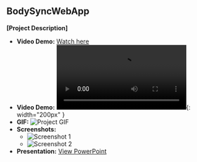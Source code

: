 ## BodySyncWebApp

**[Project Description]**

- **Video Demo:** [Watch here](https://github.com/ba-00001/DEMOS-PROJECTS/blob/main/resources/BodySyncWebApp-FILES/BodySyncWebApp%20DEMO.mp4)
- **Video Demo:** ![Watch here](https://github.com/ba-00001/DEMOS-PROJECTS/blob/main/resources/BodySyncWebApp-FILES/BodySyncWebApp%20DEMO.mp4){: width="200px" }
- **GIF:** ![Project GIF](#)  
- **Screenshots:** 
  - ![Screenshot 1](#)
  - ![Screenshot 2](#)
- **Presentation:** [View PowerPoint](#)
